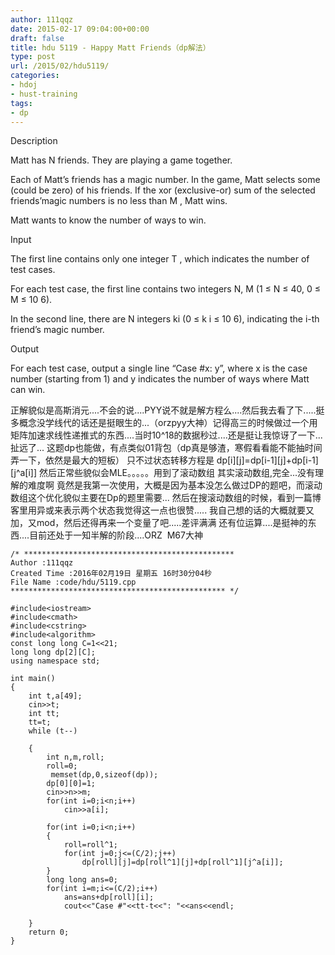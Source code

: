 ```yaml
---
author: 111qqz
date: 2015-02-17 09:04:00+00:00
draft: false
title: hdu 5119 - Happy Matt Friends（dp解法）
type: post
url: /2015/02/hdu5119/
categories:
- hdoj
- hust-training
tags:
- dp
---
```


Description







Matt has N friends. They are playing a game together.

Each of Matt’s friends has a magic number. In the game, Matt selects some (could be zero) of his friends. If the xor (exclusive-or) sum of the selected friends’magic numbers is no less than M , Matt wins.

Matt wants to know the number of ways to win.














Input







The first line contains only one integer T , which indicates the number of test cases.

For each test case, the first line contains two integers N, M (1 ≤ N ≤ 40, 0 ≤ M ≤ 10 6).

In the second line, there are N integers ki (0 ≤ k i ≤ 10 6), indicating the i-th friend’s magic number.

















Output





For each test case, output a single line “Case #x: y”, where x is the case number (starting from 1) and y indicates the number of ways where Matt can win.











正解貌似是高斯消元....不会的说....PYY说不就是解方程么....然后我去看了下.....挺多概念没学线代的话还是挺眼生的...（orzpyy大神）记得高三的时候做过一个用矩阵加速求线性递推式的东西....当时10^18的数据秒过....还是挺让我惊讶了一下...
扯远了... 这题dp也能做，有点类似01背包（dp真是够渣，寒假看看能不能抽时间弄一下，依然是最大的短板）
只不过状态转移方程是 dp[i][j]=dp[i-1][j]+dp[i-1][j^a[i]]
然后正常些貌似会MLE。。。。。用到了滚动数组
其实滚动数组,完全...没有理解的难度啊
竟然是我第一次使用，大概是因为基本没怎么做过DP的题吧，而滚动数组这个优化貌似主要在Dp的题里需要...
然后在搜滚动数组的时候，看到一篇博客里用异或来表示两个状态我觉得这一点也很赞.....
我自己想的话的大概就要又加，又mod，然后还得再来一个变量了吧.....差评满满
还有位运算....是挺神的东西....目前还处于一知半解的阶段....ORZ  M67大神



 

    
    /* ***********************************************
    Author :111qqz
    Created Time :2016年02月19日 星期五 16时30分04秒
    File Name :code/hdu/5119.cpp
    ************************************************ */
    
    #include<iostream>
    #include<cmath>
    #include<cstring>
    #include<algorithm>
    const long long C=1<<21;
    long long dp[2][C];
    using namespace std;
    
    int main()
    {
        int t,a[49];
        cin>>t;
        int tt;
        tt=t;
        while (t--)
    
        {
            int n,m,roll;
            roll=0;
             memset(dp,0,sizeof(dp));
            dp[0][0]=1;
            cin>>n>>m;
            for(int i=0;i<n;i++)
                cin>>a[i];
    
            for(int i=0;i<n;i++)
            {
                roll=roll^1;
                for(int j=0;j<=(C/2);j++)
                    dp[roll][j]=dp[roll^1][j]+dp[roll^1][j^a[i]];
            }
            long long ans=0;
            for(int i=m;i<=(C/2);i++)
                ans=ans+dp[roll][i];
                cout<<"Case #"<<tt-t<<": "<<ans<<endl;
    
        }
        return 0;
    }
    
    
    



